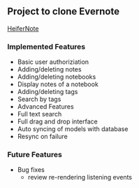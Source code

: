 ## Project to clone Evernote

[HeiferNote](http://heifernote.herokuapp.com/)

### Implemented Features
- Basic user authoriziation
- Adding/deleting notes
- Adding/deleting notebooks
- Display notes of a notebook
- Adding/deleting tags
- Search by tags
- Advanced Features
 - Full text search
 - Full drag and drop interface
 - Auto syncing of models with database
  - Resync on failure


### Future Features
- Bug fixes
  - review re-rendering listening events


